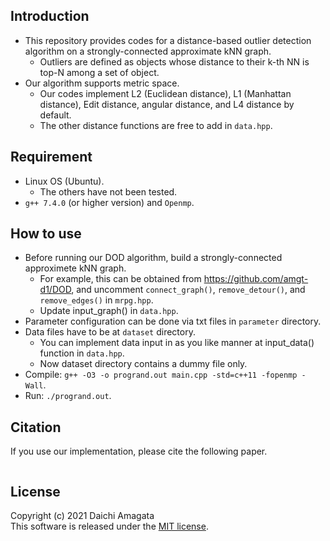 ## Introduction
* This repository provides codes for a distance-based outlier detection algorithm on a strongly-connected approximate kNN graph.
   * Outliers are defined as objects whose distance to their k-th NN is top-N among a set of object.
* Our algorithm supports metric space.
    * Our codes implement L2 (Euclidean distance), L1 (Manhattan distance), Edit distance, angular distance, and L4 distance by default.
    * The other distance functions are free to add in `data.hpp`.

## Requirement
* Linux OS (Ubuntu).
   * The others have not been tested.
* `g++ 7.4.0` (or higher version) and `Openmp`.

## How to use
* Before running our DOD algorithm, build a strongly-connected approximete kNN graph.
  * For example, this can be obtained from https://github.com/amgt-d1/DOD, and uncomment `connect_graph()`, `remove_detour()`, and `remove_edges()` in `mrpg.hpp`.
  * Update input_graph() in `data.hpp`.
* Parameter configuration can be done via txt files in `parameter` directory.
* Data files have to be at `dataset` directory.
   * You can implement data input in as you like manner at input_data() function in `data.hpp`.
   * Now dataset directory contains a dummy file only.
* Compile: `g++ -O3 -o progrand.out main.cpp -std=c++11 -fopenmp -Wall`.
* Run: `./progrand.out`.


## Citation
If you use our implementation, please cite the following paper.
``` 

``` 

## License
Copyright (c) 2021 Daichi Amagata  
This software is released under the [MIT license](https://github.com/amgt-d1/DOD-kNN/blob/main/license.txt).

